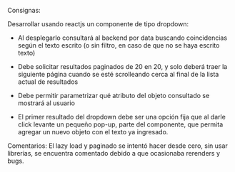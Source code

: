 Consignas:

Desarrollar usando reactjs un componente de tipo dropdown:

- Al desplegarlo consultará al backend por data buscando coincidencias según el texto escrito (o sin filtro, en caso de que no se haya escrito texto)

- Debe solicitar resultados paginados de 20 en 20, y solo deberá traer la siguiente página cuando se esté scrolleando cerca al final de la lista actual de resultados

- Debe permitir parametrizar qué atributo del objeto consultado se mostrará al usuario

- El primer resultado del dropdown debe ser una opción fija que al darle click levante un pequeño pop-up, parte del componente, que permita agregar un nuevo objeto con el texto ya ingresado.

Comentarios:
El lazy load y paginado se intentó hacer desde cero, sin usar librerías, se encuentra comentado debido a que ocasionaba rerenders y bugs.
